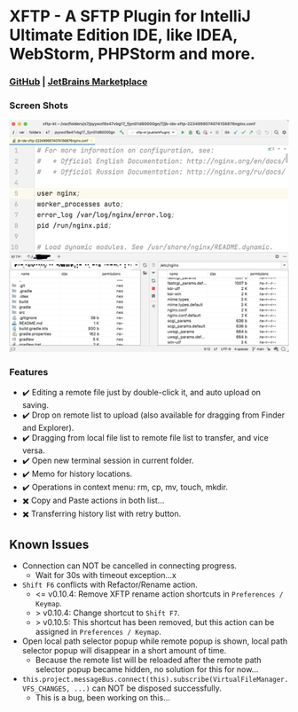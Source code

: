 # XFTP - A SFTP Plugin for IntelliJ Ultimate Edition IDE, like IDEA, WebStorm, PHPStorm and more.

### [GitHub](https://github.com/allape/Java-IDEAPlugin-XFTP) | [JetBrains Marketplace](https://plugins.jetbrains.com/plugin/16590-xftp)

### Screen Shots
![ScreenShot1](examples/screenshot-1.png)

### Features
- ✔️ Editing a remote file just by double-click it, and auto upload on saving.
- ✔️ Drop on remote list to upload (also available for dragging from Finder and Explorer).
- ✔️️ Dragging from local file list to remote file list to transfer, and vice versa.
- ✔️️ Open new terminal session in current folder.
- ✔️️️ Memo for history locations.
- ✔️️️ Operations in context menu: rm, cp, mv, touch, mkdir.
- ✖️ Copy and Paste actions in both list...
- ✖️ Transferring history list with retry button.

## Known Issues
- Connection can NOT be cancelled in connecting progress.
  - Wait for 30s with timeout exception...x
- `Shift F6` conflicts with Refactor/Rename action.
  - <= v0.10.4: Remove XFTP rename action shortcuts in `Preferences / Keymap`.
  - \> v0.10.4: Change shortcut to `Shift F7`.
  - \> v0.10.5: This shortcut has been removed, but this action can be assigned in `Preferences / Keymap`.
- Open local path selector popup while remote popup is shown, local path selector popup will disappear in a short amount of time.
  - Because the remote list will be reloaded after the remote path selector popup became hidden, no solution for this for now...
- `this.project.messageBus.connect(this).subscribe(VirtualFileManager.VFS_CHANGES, ...)` can NOT be disposed successfully.
  - This is a bug, been working on this...
